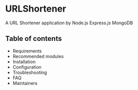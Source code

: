 # URLShortener
A URL Shortener application by Node.js Express.js MongoDB

## Table of contents

- Requirements
- Recommended modules
- Installation
- Configuration
- Troubleshooting
- FAQ
- Maintainers